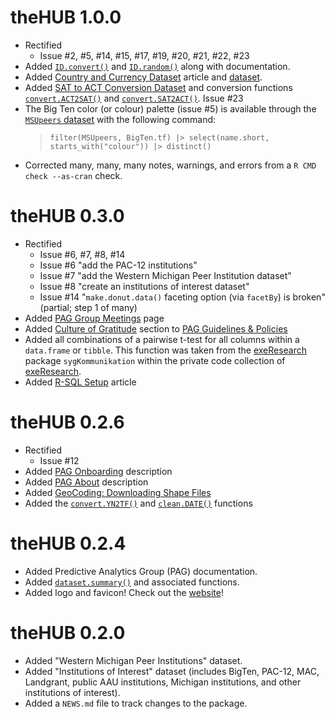 
# theHUB 1.0.0

* Rectified
  - Issue #2, #5, #14, #15, #17, #19, #20, #21, #22, #23
* Added [`ID.convert()`](https://thehopefulbox.com/reference/ID.convert.html) and [`ID.random()`](https://thehopefulbox.com/reference/ID.random.html) along with documentation.
* Added [Country and Currency Dataset](https://thehopefulbox.com/articles/Datasets_CountryCurrency) article and [dataset](https://thehopefulbox.com/reference/country.currency.html).
* Added [SAT to ACT Conversion Dataset](https://thehopefulbox.com/reference/ACT.2.SAT.html) and conversion functions [`convert.ACT2SAT()`](https://thehopefulbox.com/reference/convert.ACT2SAT.html) and [`convert.SAT2ACT()`](https://thehopefulbox.com/reference/convert.SAT2ACT.html). Issue #23
* The Big Ten color (or colour) palette (issue #5) is available through the [`MSUpeers` dataset](https://thehopefulbox.com/reference/MSUpeers.html) with the following command:
  > `filter(MSUpeers, BigTen.tf) |> select(name.short, starts_with("colour")) |> distinct()`
* Corrected many, many, many notes, warnings, and errors from a `R CMD check --as-cran` check.


# theHUB 0.3.0

* Rectified
  - Issue #6, #7, #8, #14
  - Issue #6 "add the PAC-12 institutions"
  - Issue #7 "add the Western Michigan Peer Institution dataset"
  - Issue #8 "create an institutions of interest dataset"
  - Issue #14 "`make.donut.data()` faceting option (via `facetBy`) is broken" (partial; step 1 of many)
* Added [PAG Group Meetings](./vignettes/web_only/PAG_GroupMeetings.html) page
* Added [Culture of Gratitude](http://thehopefulbox.com/articles/web_only/PAG_GuidelinesAndPolicies.html#culture-of-gratitude) section to [PAG Guidelines & Policies](http://thehopefulbox.com/articles/web_only/PAG_GuidelinesAndPolicies.html)
* Added all combinations of a pairwise t-test for all columns within a `data.frame` or `tibble`. This function was taken from the [exeResearch](http://exeResearch.com) package `sygKommunikation` within the private code collection of [exeResearch](https://github.com/exeResearch).
* Added [R-SQL Setup](./vignettes/web_only/EDW_R-SQLsetup.html) article


# theHUB 0.2.6

* Rectified 
  - Issue #12
* Added [PAG Onboarding](./vignettes/web_only/PAG_Onboarding.html) description
* Added [PAG About](./vignettes/web_only/PAG_About.html) description
* Added [GeoCoding: Downloading Shape Files](./vignettes/GeoCoding_DownloadShapeFiles.html)
* Added the [`convert.YN2TF()`](https://thehopefulbox.com/reference/convert.YN2TF.html) and [`clean.DATE()`](https://thehopefulbox.com/reference/clean.DATE.html) functions


# theHUB 0.2.4

* Added Predictive Analytics Group (PAG) documentation.
* Added [`dataset.summary()`](https://thehopefulbox.com/reference/dataset.summary.html) and associated functions.
* Added logo and favicon! Check out the [website](https://thehopefulbox.com)!


# theHUB 0.2.0

* Added "Western Michigan Peer Institutions" dataset.
* Added "Institutions of Interest" dataset (includes BigTen, PAC-12, MAC, Landgrant, public AAU institutions, Michigan institutions, and other institutions of interest).
* Added a `NEWS.md` file to track changes to the package.
